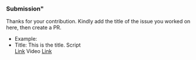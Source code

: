 ### Submission"

Thanks for your contribution.
Kindly add the title of the issue you worked on here, then create a PR.

*   Example:
*   Title: This is the title.   Script   
    [Link](https://github.com/chaoss/education/pull/62)   Video  [Link](https://github.com/chaoss/education/pull/62)
